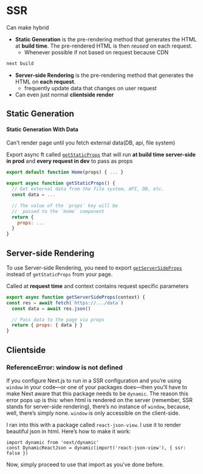 # SSR

Can make hybrid

- **Static Generation** is the pre-rendering method that generates the HTML at **build time**. The pre-rendered HTML is then *reused* on each request.
  - Whenever possible if not based on request because CDN

```bash
next build
```

- **Server-side Rendering** is the pre-rendering method that generates the HTML on **each request**.
  - frequently update data that changes on user request
- Can even just normal **clientside render**

## Static Generation

#### Static Generation With Data

Can't render page until you fetch external data(DB, api, file system)

Export async ft called [`getStaticProps`](https://nextjs.org/docs/basic-features/data-fetching) that will run **at build time server-side in prod** and **every request in dev** to pass as props

```jsx
export default function Home(props) { ... }

export async function getStaticProps() {
  // Get external data from the file system, API, DB, etc.
  const data = ...

  // The value of the `props` key will be
  //  passed to the `Home` component
  return {
    props: ...
  }
}
```

## Server-side Rendering

To use Server-side Rendering, you need to export [`getServerSideProps`](https://nextjs.org/docs/basic-features/data-fetching#getserversideprops-server-side-rendering) instead of `getStaticProps` from your page.

Called at **request time** and context contains request specific parameters

```jsx
export async function getServerSideProps(context) {
const res = await fetch(`https://.../data`)
  const data = await res.json()

  // Pass data to the page via props
  return { props: { data } }
}
```

## Clientside

### ReferenceError: window is not defined

If you configure Next.js to run in a SSR configuration and you’re using `window` in your code—or one of your packages does—then you’ll have to make Next aware that this package needs to be `dynamic`. The reason this error pops up is this: when html is rendered on the server (remember, SSR stands for server-side rendering), there’s no instance of `window`, because, well, there’s simply none. `window` is only accessible on the client-side.

I ran into this with a package called `react-json-view`. I use it to render beautiful json in html. Here’s how to make it work:

```
import dynamic from 'next/dynamic'
const DynamicReactJson = dynamic(import('react-json-view'), { ssr: false })
```

Now, simply proceed to use that import as you’ve done before.